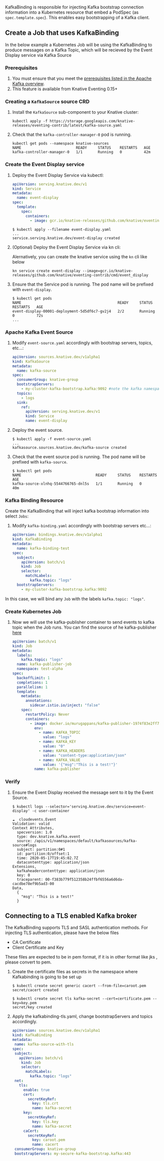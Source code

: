KafkaBinding is responsible for injecting Kafka bootstrap connection information
into a Kubernetes resource that embed a PodSpec (as `spec.template.spec`). This
enables easy bootstrapping of a Kafka client.

## Create a Job that uses KafkaBinding

In the below example a Kubernetes Job will be using the KafkaBinding to produce
messages on a Kafka Topic, which will be recieved by the Event Display service
via Kafka Source

### Prerequisites

1. You must ensure that you meet the
   [prerequisites listed in the Apache Kafka overview](../README.md).
2. This feature is available from Knative Eventing 0.15+

### Creating a `KafkaSource` source CRD

1. Install the `KafkaSource` sub-component to your Knative cluster:

   ```
   kubectl apply -f https://storage.googleapis.com/knative-releases/eventing-contrib/latest/kafka-source.yaml

   ```

1. Check that the `kafka-controller-manager-0` pod is running.
   ```
   kubectl get pods --namespace knative-sources
   NAME                         READY     STATUS    RESTARTS   AGE
   kafka-controller-manager-0   1/1       Running   0          42m
   ```

### Create the Event Display service

1. Deploy the Event Display Service via kubectl:

   ```yaml
   apiVersion: serving.knative.dev/v1
   kind: Service
   metadata:
     name: event-display
   spec:
     template:
       spec:
         containers:
           - image: gcr.io/knative-releases/github.com/knative/eventing-contrib/cmd/event_display
   ```

   ```
   $ kubectl apply --filename event-display.yaml
   ...
   service.serving.knative.dev/event-display created
   ```

1. (Optional) Deploy the Event Display Service via kn cli:

   Alernatively, you can create the knative service using the `kn` cli like
   below

   ```
   kn service create event-display --image=gcr.io/knative-releases/github.com/knative/eventing-contrib/cmd/event_display
   ```

1. Ensure that the Service pod is running. The pod name will be prefixed with
   `event-display`.
   ```
   $ kubectl get pods
   NAME                                            READY     STATUS    RESTARTS   AGE
   event-display-00001-deployment-5d5df6c7-gv2j4   2/2       Running   0          72s
   ...
   ```

### Apache Kafka Event Source

1. Modify `event-source.yaml` accordingly with bootstrap servers, topics,
   etc...:

   ```yaml
   apiVersion: sources.knative.dev/v1alpha1
   kind: KafkaSource
   metadata:
     name: kafka-source
   spec:
     consumerGroup: knative-group
     bootstrapServers:
       - my-cluster-kafka-bootstrap.kafka:9092 #note the kafka namespace
     topics:
       - logs
     sink:
       ref:
         apiVersion: serving.knative.dev/v1
         kind: Service
         name: event-display
   ```

1. Deploy the event source.
   ```
   $ kubectl apply -f event-source.yaml
   ...
   kafkasource.sources.knative.dev/kafka-source created
   ```
1. Check that the event source pod is running. The pod name will be prefixed
   with `kafka-source`.
   ```
   $ kubectl get pods
   NAME                                  READY     STATUS    RESTARTS   AGE
   kafka-source-xlnhq-5544766765-dnl5s   1/1       Running   0          40m
   ```

### Kafka Binding Resource

Create the KafkaBinding that will inject kafka bootstrap information into select
`Jobs`:

1. Modify `kafka-binding.yaml` accordingly with bootstrap servers etc...:

   ```yaml
   apiVersion: bindings.knative.dev/v1alpha1
   kind: KafkaBinding
   metadata:
     name: kafka-binding-test
   spec:
     subject:
       apiVersion: batch/v1
       kind: Job
       selector:
         matchLabels:
           kafka.topic: "logs"
     bootstrapServers:
       - my-cluster-kafka-bootstrap.kafka:9092
   ```

In this case, we will bind any `Job` with the labels `kafka.topic: "logs"`.

### Create Kubernetes Job

1. Now we will use the kafka-publisher container to send events to kafka topic
   when the Job runs. You can find the source of he kafka-publisher
   [here](https://github.com/knative/eventing-contrib/blob/master/test/test_images/kafka-publisher/main.go)

   ```yaml
   apiVersion: batch/v1
   kind: Job
   metadata:
     labels:
       kafka.topic: "logs"
     name: kafka-publisher-job
     namespace: test-alpha
   spec:
     backoffLimit: 1
     completions: 1
     parallelism: 1
     template:
       metadata:
         annotations:
           sidecar.istio.io/inject: "false"
       spec:
         restartPolicy: Never
         containers:
           - image: docker.io/murugappans/kafka-publisher-1974f83e2ff7c8994707b5e8731528e8@sha256:fd79490514053c643617dc72a43097251fed139c966fd5d131134a0e424882de
             env:
               - name: KAFKA_TOPIC
                 value: "logs"
               - name: KAFKA_KEY
                 value: "0"
               - name: KAFKA_HEADERS
                 value: "content-type:application/json"
               - name: KAFKA_VALUE
                 value: '{"msg":"This is a test!"}'
             name: kafka-publisher
   ```

### Verify

1. Ensure the Event Display received the message sent to it by the Event Source.

   ```
   $ kubectl logs --selector='serving.knative.dev/service=event-display' -c user-container

   ☁️  cloudevents.Event
   Validation: valid
   Context Attributes,
     specversion: 1.0
     type: dev.knative.kafka.event
     source: /apis/v1/namespaces/default/kafkasources/kafka-source#logs
     subject: partition:0#1
     id: partition:0/offset:1
     time: 2020-05-17T19:45:02.7Z
     datacontenttype: application/json
   Extensions,
     kafkaheadercontenttype: application/json
     key: 0
     traceparent: 00-f383b779f512358b24ffbf6556a6d6da-cacdbe78ef9b5ad3-00
   Data,
     {
       "msg": "This is a test!"
     }

   ```

## Connecting to a TLS enabled Kafka broker

The KafkaBinding supports TLS and SASL authentication methods. For injecting TLS
authentication, please have the below files

- CA Certificate
- Client Certificate and Key

These files are expected to be in pem format, if it is in other format like jks
, please convert to pem.

1. Create the certificate files as secrets in the namespace where Kafkabinding
   is going to be set up

   ```
   $ kubectl create secret generic cacert --from-file=caroot.pem
   secret/cacert created

   $ kubectl create secret tls kafka-secret --cert=certificate.pem --key=key.pem
   secret/key created

   ```

2. Apply the kafkabinding-tls.yaml, change bootstrapServers and topics
   accordingly.
   ```yaml
   apiVersion: sources.knative.dev/v1alpha1
   kind: KafkaBinding
   metadata:
    name: kafka-source-with-tls
   spec:
    subject:
      apiVersion: batch/v1
       kind: Job
       selector:
         matchLabels:
           kafka.topic: "logs"
    net:
      tls:
        enable: true
        cert:
          secretKeyRef:
            key: tls.crt
            name: kafka-secret
        key:
          secretKeyRef:
            key: tls.key
            name: kafka-secret
        caCert:
          secretKeyRef:
            key: caroot.pem
            name: cacert
    consumerGroup: knative-group
    bootstrapServers: my-secure-kafka-bootstrap.kafka:443
   ```
